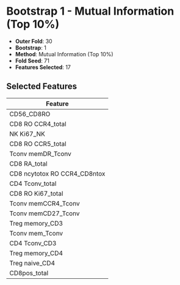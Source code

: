 # Bootstrap 1 - Mutual Information (Top 10%)

- **Outer Fold**: 30
- **Bootstrap**: 1
- **Method**: Mutual Information (Top 10%)
- **Fold Seed**: 71
- **Features Selected**: 17

## Selected Features

| Feature |
|---------|
| CD56_CD8RO |
| CD8 RO CCR4_total |
| NK Ki67_NK |
| CD8 RO CCR5_total |
| Tconv memDR_Tconv |
| CD8 RA_total |
| CD8 ncytotox RO CCR4_CD8ntox |
| CD4 Tconv_total |
| CD8 RO Ki67_total |
| Tconv memCCR4_Tconv |
| Tconv memCD27_Tconv |
| Treg memory_CD3 |
| Tconv mem_Tconv |
| CD4 Tconv_CD3 |
| Treg memory_CD4 |
| Treg naive_CD4 |
| CD8pos_total |
